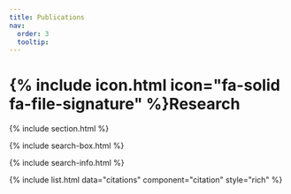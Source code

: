 ```yaml
---
title: Publications
nav:
  order: 3
  tooltip: 
---
```


# {% include icon.html icon="fa-solid fa-file-signature" %}Research

{% include section.html %}

{% include search-box.html %}

{% include search-info.html %}

{% include list.html data="citations" component="citation" style="rich" %}
